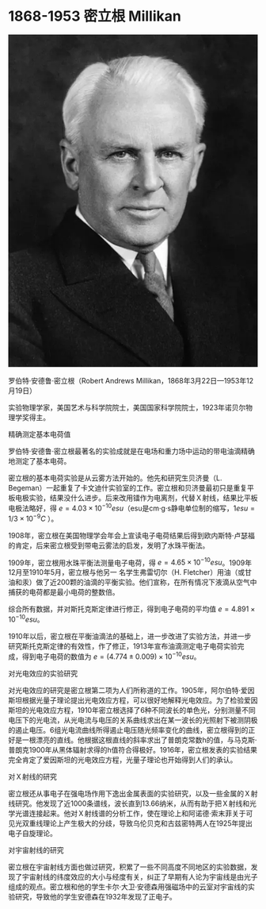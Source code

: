 # 1868-1953 密立根 Millikan

![](assets/1868millikan.webp)

罗伯特·安德鲁·密立根（Robert Andrews Millikan，1868年3月22日—1953年12月19日）

实验物理学家，美国艺术与科学院院士，美国国家科学院院士，1923年诺贝尔物理学奖得主。

精确测定基本电荷值

罗伯特·安德鲁·密立根最著名的实验成就是在电场和重力场中运动的带电油滴精确地测定了基本电荷。

密立根的基本电荷实验是从云雾方法开始的。他先和研究生贝济曼（L. Begeman）一起重复了卡文迪什实验室的工作。密立根和贝济曼最初只是重复平板电极实验，结果没什么进步。后来改用镭作为电离剂，代替Ｘ射线，结果比平板电极法略好，得 $e=4.03×10^{-10}esu$（esu是cm·g·s静电单位制的缩写，$1esu=1/3×10^{-9}C$ ）。

1908年，密立根在美国物理学会年会上宣读电子电荷结果后得到欧内斯特·卢瑟福的肯定，后来密立根受到带电云雾法的启发，发明了水珠平衡法。

1909年，密立根用水珠平衡法测量电子电荷，得 $e=4.65×10^{-10}esu$。1909年12月至1910年5月，密立根与他另一 名学生弗雷切尔（H. Fletcher）用油（或甘油和汞）做了近200颗的油滴的平衡实验。他们宣称，在所有情况下液滴从空气中捕获的电荷都是最小电荷的整数倍。

综合所有数据，并对斯托克斯定律进行修正，得到电子电荷的平均值 $e=4.891×10^{-10}esu$。

1910年以后，密立根在平衡油滴法的基础上，进一步改进了实验方法，并进一步研究斯托克斯定律的有效性，作了修正，1913年宣布油滴测定电子电荷实验完成，得到电子电荷的数值为 $e=(4.774±0.009)×10^{-10}esu$。

对光电效应的实验研究

对光电效应的研究是密立根第二项为人们所称道的工作。1905年，阿尔伯特·爱因斯坦根据光量子理论提出光电效应方程，可以很好地解释光电效应。为了检验爱因斯坦的光电效应方程，1910年密立根选择了6种不同波长的单色光，分别测量不同电压下的光电流，从光电流与电压的关系曲线求出在某一波长的光照射下被测阴极的遏止电压。6组光电流曲线所得遏止电压随光频率变化的曲线，密立根得到的正好是一根漂亮的直线。他根据这根直线的斜率求出了普朗克常数h的值，与马克斯·普朗克1900年从黑体辐射求得的h值符合得极好。1916年，密立根发表的实验结果完全肯定了爱因斯坦的光电效应方程，光量子理论也开始得到人们的承认。

对Ｘ射线的研究

密立根还从事电子在强电场作用下逸出金属表面的实验研究，以及一些金属的Ｘ射线研究。他发现了近1000条谱线，波长直到13.66纳米，从而有助于把Ｘ射线和光学光谱连接起来。他对Ｘ射线谱的分析工作，使在理论上和阿诺德·索末菲关于可见光双重线理论上产生极大的分歧，导致乌伦贝克和古兹密特两人在1925年提出电子自旋理论。

对宇宙射线的研究

密立根在宇宙射线方面也做过研究，积累了一些不同高度不同地区的实验数据，发现了宇宙射线的纬度效应的大小与经度有关，纠正了早期有人论为宇宙线是由光子组成的观点。密立根和他的学生卡尔·大卫·安德森用强磁场中的云室对宇宙线的实验研究，导致他的学生安德森在1932年发现了正电子。
